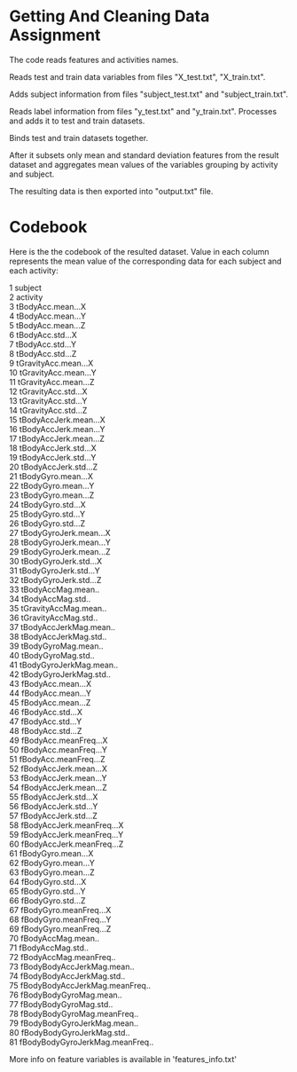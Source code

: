 Getting And Cleaning Data Assignment
============================

The code reads features and activities names.

Reads test and train data variables from files "X_test.txt", "X_train.txt".

Adds subject information from files "subject_test.txt" and "subject_train.txt".

Reads label information from files "y_test.txt" and "y_train.txt". Processes and adds it to test and train datasets.

Binds test and train datasets together.


After it subsets only mean and standard deviation features from the result dataset 
and aggregates mean values of the variables grouping by activity and subject.

The resulting data is then exported into "output.txt" file.

Codebook
========

Here is the the codebook of the resulted dataset. Value in each column represents the mean value of the corresponding data for each subject and each activity:

1                          subject  
2                         activity  
3                tBodyAcc.mean...X  
4                tBodyAcc.mean...Y  
5                tBodyAcc.mean...Z  
6                 tBodyAcc.std...X  
7                 tBodyAcc.std...Y  
8                 tBodyAcc.std...Z  
9             tGravityAcc.mean...X  
10            tGravityAcc.mean...Y  
11            tGravityAcc.mean...Z  
12             tGravityAcc.std...X  
13             tGravityAcc.std...Y  
14             tGravityAcc.std...Z  
15           tBodyAccJerk.mean...X  
16           tBodyAccJerk.mean...Y  
17           tBodyAccJerk.mean...Z  
18            tBodyAccJerk.std...X  
19            tBodyAccJerk.std...Y  
20            tBodyAccJerk.std...Z  
21              tBodyGyro.mean...X  
22              tBodyGyro.mean...Y  
23              tBodyGyro.mean...Z  
24               tBodyGyro.std...X  
25               tBodyGyro.std...Y  
26               tBodyGyro.std...Z  
27          tBodyGyroJerk.mean...X  
28          tBodyGyroJerk.mean...Y  
29          tBodyGyroJerk.mean...Z  
30           tBodyGyroJerk.std...X  
31           tBodyGyroJerk.std...Y  
32           tBodyGyroJerk.std...Z  
33              tBodyAccMag.mean..  
34               tBodyAccMag.std..  
35           tGravityAccMag.mean..  
36            tGravityAccMag.std..  
37          tBodyAccJerkMag.mean..  
38           tBodyAccJerkMag.std..  
39             tBodyGyroMag.mean..  
40              tBodyGyroMag.std..  
41         tBodyGyroJerkMag.mean..  
42          tBodyGyroJerkMag.std..  
43               fBodyAcc.mean...X  
44               fBodyAcc.mean...Y  
45               fBodyAcc.mean...Z  
46                fBodyAcc.std...X  
47                fBodyAcc.std...Y  
48                fBodyAcc.std...Z  
49           fBodyAcc.meanFreq...X  
50           fBodyAcc.meanFreq...Y  
51           fBodyAcc.meanFreq...Z  
52           fBodyAccJerk.mean...X  
53           fBodyAccJerk.mean...Y  
54           fBodyAccJerk.mean...Z  
55            fBodyAccJerk.std...X  
56            fBodyAccJerk.std...Y  
57            fBodyAccJerk.std...Z  
58       fBodyAccJerk.meanFreq...X  
59       fBodyAccJerk.meanFreq...Y  
60       fBodyAccJerk.meanFreq...Z  
61              fBodyGyro.mean...X  
62              fBodyGyro.mean...Y  
63              fBodyGyro.mean...Z  
64               fBodyGyro.std...X  
65               fBodyGyro.std...Y  
66               fBodyGyro.std...Z  
67          fBodyGyro.meanFreq...X  
68          fBodyGyro.meanFreq...Y  
69          fBodyGyro.meanFreq...Z  
70              fBodyAccMag.mean..  
71               fBodyAccMag.std..  
72          fBodyAccMag.meanFreq..  
73      fBodyBodyAccJerkMag.mean..  
74       fBodyBodyAccJerkMag.std..  
75  fBodyBodyAccJerkMag.meanFreq..  
76         fBodyBodyGyroMag.mean..  
77          fBodyBodyGyroMag.std..  
78     fBodyBodyGyroMag.meanFreq..  
79     fBodyBodyGyroJerkMag.mean..  
80      fBodyBodyGyroJerkMag.std..  
81 fBodyBodyGyroJerkMag.meanFreq..  

More info on feature variables is available in 'features_info.txt'
